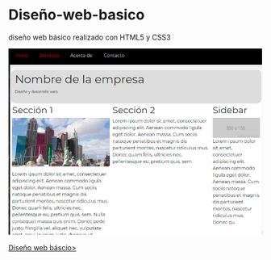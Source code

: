 # Diseño-web-basico
diseño web básico realizado con HTML5 y CSS3

<img src="https://github.com/lauraaristegui/Dise-o-web-b-sico/blob/main/assets/imagen3.png" alt="foto" />
<a href="https://priceless-stonebraker-0d0342.netlify.app"><p>Diseño web báscio></p></a>
